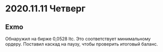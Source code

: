 # 2020.11.11 Четверг
## Exmo
Обнаружил на бирже 0,0528 ltc. Это соответствует минимальному ордеру.
Поставил каскад на паузу, чтобы проверить итоговый баланс.
